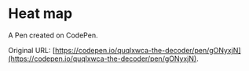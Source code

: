 # Heat map 

A Pen created on CodePen.

Original URL: [https://codepen.io/quqlxwca-the-decoder/pen/gONyxjN](https://codepen.io/quqlxwca-the-decoder/pen/gONyxjN).

